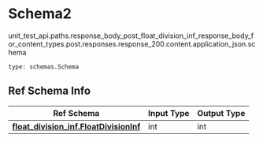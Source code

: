 # Schema2
unit_test_api.paths.response_body_post_float_division_inf_response_body_for_content_types.post.responses.response_200.content.application_json.schema
```
type: schemas.Schema
```

## Ref Schema Info
Ref Schema | Input Type | Output Type
---------- | ---------- | -----------
[**float_division_inf.FloatDivisionInf**](../../../../../../../../components/schema/float_division_inf.md) | int | int
